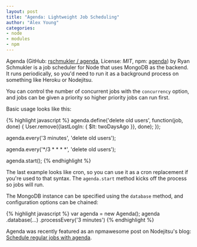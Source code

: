 ```yaml
---
layout: post
title: "Agenda: Lightweight Job Scheduling"
author: "Alex Young"
categories:
- node
- modules
- npm
---
```


Agenda (GitHub: [rschmukler / agenda](https://github.com/rschmukler/agenda), License: _MIT_, npm: [agenda](https://www.npmjs.org/package/agenda)) by Ryan Schmukler is a job scheduler for Node that uses MongoDB as the backend.  It runs periodically, so you'd need to run it as a background process on something like Heroku or Nodejitsu.

You can control the number of concurrent jobs with the `concurrency` option, and jobs can be given a priority so higher priority jobs can run first.

Basic usage looks like this:

{% highlight javascript %}
agenda.define('delete old users', function(job, done) {
  User.remove({lastLogIn: { $lt: twoDaysAgo }}, done);
});

agenda.every('3 minutes', 'delete old users');

agenda.every('*/3 * * * *', 'delete old users');

agenda.start();
{% endhighlight %}

The last example looks like cron, so you can use it as a cron replacement if you're used to that syntax.  The `agenda.start` method kicks off the process so jobs will run.

The MongoDB instance can be specified using the `database` method, and configuration options can be chained:

{% highlight javascript %}
var agenda = new Agenda();
agenda
  .database(...)
  .processEvery('3 minutes')
{% endhighlight %}

Agenda was recently featured as an npmawesome post on Nodejitsu's blog: [Schedule regular jobs with agenda](http://blog.nodejitsu.com/npmawesome-agenda/).
